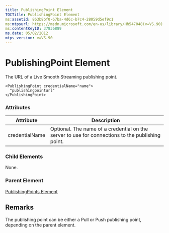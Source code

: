 ```yaml
---
title: PublishingPoint Element
TOCTitle: PublishingPoint Element
ms:assetid: 863b8bf0-67ba-4d6c-b7c4-28059d5ef9c1
ms:mtpsurl: https://msdn.microsoft.com/en-us/library/Hh547048(v=VS.90)
ms:contentKeyID: 37836889
ms.date: 05/02/2012
mtps_version: v=VS.90
---
```


# PublishingPoint Element

The URL of a Live Smooth Streaming publishing point.

    <PublishingPoint credentialName="name">
      "publishingpointurl"
    </PublishingPoint>

### Attributes

|Attribute|Description|
|--- |--- |
|credentialName|Optional. The name of a credential on the server to use for connections to the publishing point.|


### Child Elements

None.

### Parent Element

[PublishingPoints Element](publishingpoints-element.md)


## Remarks

The publishing point can be either a Pull or Push publishing point, depending on the parent element.

